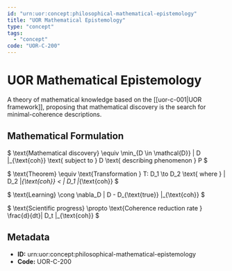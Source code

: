 ```yaml
---
id: "urn:uor:concept:philosophical-mathematical-epistemology"
title: "UOR Mathematical Epistemology"
type: "concept"
tags:
  - "concept"
code: "UOR-C-200"
---
```


# UOR Mathematical Epistemology

A theory of mathematical knowledge based on the [[uor-c-001|UOR framework]], proposing that mathematical discovery is the search for minimal-coherence descriptions.

## Mathematical Formulation

$
\text{Mathematical discovery} \equiv \min_{D \in \mathcal{D}} \| D \|_{\text{coh}} \text{ subject to } D \text{ describing phenomenon } P
$

$
\text{Theorem} \equiv \text{Transformation } T: D_1 \to D_2 \text{ where } \| D_2 \|_{\text{coh}} < \| D_1 \|_{\text{coh}}
$

$
\text{Learning} \cong \nabla_D \| D - D_{\text{true}} \|_{\text{coh}}
$

$
\text{Scientific progress} \propto \text{Coherence reduction rate } \frac{d}{dt}\| D_t \|_{\text{coh}}
$

## Metadata

- **ID:** urn:uor:concept:philosophical-mathematical-epistemology
- **Code:** UOR-C-200

